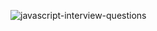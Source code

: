 ![javascript-interview-questions](https://github.com/sudheerj/javascript-interview-questions#what-is-the-difference-between-null-and-undefined)